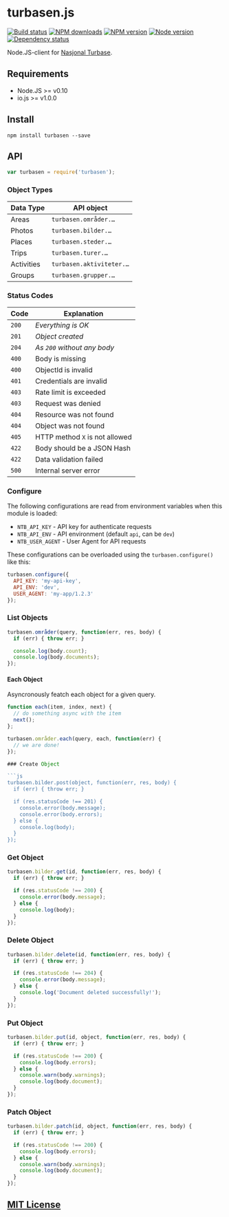 # turbasen.js

[![Build status](https://img.shields.io/wercker/ci/559c3dd74dacf3c44d27bc68.svg "Build status")](https://app.wercker.com/project/bykey/6f41adbdc47680f39a46b406544bdbe9)
[![NPM downloads](https://img.shields.io/npm/dm/turbasen.svg "NPM downloads")](https://www.npmjs.com/package/turbasen)
[![NPM version](https://img.shields.io/npm/v/turbasen.svg "NPM version")](https://www.npmjs.com/package/turbasen)
[![Node version](https://img.shields.io/node/v/turbasen.svg "Node version")](https://www.npmjs.com/package/turbasen)
[![Dependency status](https://img.shields.io/david/Turbasen/turbasen.js.svg "Dependency status")](https://david-dm.org/Turbasen/turbasen.js)

Node.JS-client for [Nasjonal Turbase](http://www.nasjonalturbase.no).

## Requirements

* Node.JS >= v0.10
* io.js >= v1.0.0

## Install

```
npm install turbasen --save
```

## API

```js
var turbasen = require('turbasen');
```

### Object Types

| Data Type  | API object                |
|------------|---------------------------|
| Areas      | `turbasen.områder.…`      |
| Photos     | `turbasen.bilder.…`       |
| Places     | `turbasen.steder.…`       |
| Trips      | `turbasen.turer.…`        |
| Activities | `turbasen.aktiviteter.…`  |
| Groups     | `turbasen.grupper.…`      |

### Status Codes

| Code  | Explanation                    |
|-------|--------------------------------|
| `200` | *Everything is OK*             |
| `201` | *Object created*               |
| `204` | *As `200` without any body*    |
| `400` | Body is missing                |
| `400` | ObjectId is invalid            |
| `401` | Credentials are invalid        |
| `403` | Rate limit is exceeded         |
| `403` | Request was denied             |
| `404` | Resource was not found         |
| `404` | Object was not found           |
| `405` | HTTP method `X` is not allowed |
| `422` | Body should be a JSON Hash     |
| `422` | Data validation failed         |
| `500` | Internal server error          |

### Configure

The following configurations are read from environment variables when this
module is loaded:

* `NTB_API_KEY` - API key for authenticate requests
* `NTB_API_ENV` - API environment (default `api`, can be `dev`)
* `NTB_USER_AGENT` - User Agent for API requests

These configurations can be overloaded using the `turbasen.configure()` like
this:

```js
turbasen.configure({
  API_KEY: 'my-api-key',
  API_ENV: 'dev',
  USER_AGENT: 'my-app/1.2.3'
});
```

### List Objects

```js
turbasen.områder(query, function(err, res, body) {
  if (err) { throw err; }

  console.log(body.count);
  console.log(body.documents);
});
```

#### Each Object

Asyncronously featch each object for a given query.

```js
function each(item, index, next) {
  // do something async with the item
  next();
};

turbasen.områder.each(query, each, function(err) {
  // we are done!
});

### Create Object

```js
turbasen.bilder.post(object, function(err, res, body) {
  if (err) { throw err; }

  if (res.statusCode !== 201) {
    console.error(body.message);
    console.error(body.errors);
  } else {
    console.log(body);
  }
});
```

### Get Object

```js
turbasen.bilder.get(id, function(err, res, body) {
  if (err) { throw err; }

  if (res.statusCode !== 200) {
    console.error(body.message);
  } else {
    console.log(body);
  }
});
```

### Delete Object

```js
turbasen.bilder.delete(id, function(err, res, body) {
  if (err) { throw err; }

  if (res.statusCode !== 204) {
    console.error(body.message);
  } else {
    console.log('Document deleted successfully!');
  }
});
```

### Put Object

```js
turbasen.bilder.put(id, object, function(err, res, body) {
  if (err) { throw err; }

  if (res.statusCode !== 200) {
    console.log(body.errors);
  } else {
    console.warn(body.warnings);
    console.log(body.document);
  }
});
```

### Patch Object

```js
turbasen.bilder.patch(id, object, function(err, res, body) {
  if (err) { throw err; }

  if (res.statusCode !== 200) {
    console.log(body.errors);
  } else {
    console.warn(body.warnings);
    console.log(body.document);
  }
});
```

## [MIT License](https://github.com/Turistforeningen/turbasen.js/blob/master/LICENSE)
